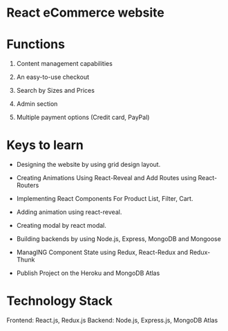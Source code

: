 # React eCommerce website

# Functions

1. Content management capabilities

2. An easy-to-use checkout

3. Search by Sizes and Prices

4. Admin section

5. Multiple payment options (Credit card, PayPal)

# Keys to learn

- Designing the website by using grid design layout.

- Creating Animations Using React-Reveal and Add Routes using React-Routers

- Implementing React Components For Product List, Filter, Cart.

- Adding animation using react-reveal.

- Creating modal by react modal.

- Building backends by using Node.js, Express, MongoDB and Mongoose

- ManagING Component State using Redux, React-Redux and Redux-Thunk

- Publish Project on the Heroku and MongoDB Atlas

# Technology Stack

Frontend: React.js, Redux.js
Backend: Node.js, Express.js, MongoDB Atlas
